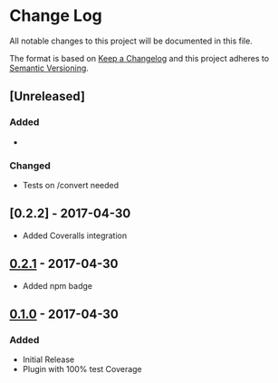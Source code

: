 # Change Log
All notable changes to this project will be documented in this file.

The format is based on [Keep a Changelog](http://keepachangelog.com/)
and this project adheres to [Semantic Versioning](http://semver.org/).

## [Unreleased]
### Added
-

### Changed
- Tests on /convert needed

## [0.2.2] - 2017-04-30
- Added Coveralls integration

## [0.2.1] - 2017-04-30
- Added npm badge

## [0.1.0] - 2017-04-30
### Added
- Initial Release
- Plugin with 100% test Coverage

[0.2.1]: https://github.com/olivierlacan/keep-a-changelog/compare/v0.1.0...v0.2.1
[0.1.0]: https://github.com/olivierlacan/keep-a-changelog/compare/v0.0.0...v0.1.0

